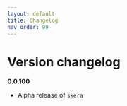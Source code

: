 ```yaml
---
layout: default
title: Changelog
nav_order: 99
---
```


# Version changelog

**0.0.100**
   * Alpha release of `skera`

